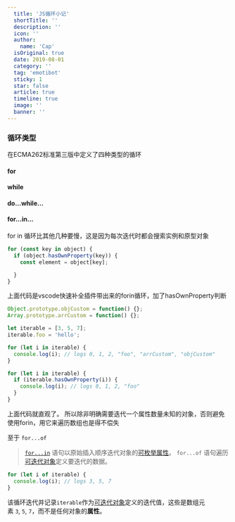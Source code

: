 ```yaml
---
  title: 'JS循环小记'
  shortTitle: ''
  description: ''
  icon: ''
  author:
    name: 'Cap'
  isOriginal: true
  date: 2019-08-01
  category: ''
  tag: 'emotibot'
  sticky: 1
  star: false
  article: true
  timeline: true
  image: ''
  banner: ''
---
```


  ### 循环类型
在ECMA262标准第三版中定义了四种类型的循环
#### for
#### while
#### do...while...
#### for...in...

for in 循环比其他几种要慢，这是因为每次迭代时都会搜索实例和原型对象

```javascript
for (const key in object) {
  if (object.hasOwnProperty(key)) {
    const element = object[key];

  }
}
```
上面代码是vscode快速补全插件带出来的forin循环，加了hasOwnProperty判断

```javascript
Object.prototype.objCustom = function() {}; 
Array.prototype.arrCustom = function() {};

let iterable = [3, 5, 7];
iterable.foo = 'hello';

for (let i in iterable) {
  console.log(i); // logs 0, 1, 2, "foo", "arrCustom", "objCustom"
}

for (let i in iterable) {
  if (iterable.hasOwnProperty(i)) {
    console.log(i); // logs 0, 1, 2, "foo"
  }
}
```
上面代码就直观了。
所以除非明确需要迭代一个属性数量未知的对象，否则避免使用forin，用它来遍历数组也是得不偿失

至于 `for...of` 
> [`for...in`](https://developer.mozilla.org/zh-CN/docs/Web/JavaScript/Reference/Statements/for...in) 语句以原始插入顺序迭代对象的[可枚举属性](https://developer.mozilla.org/zh-CN/docs/Web/JavaScript/Enumerability_and_ownership_of_properties)。
> `for...of` 语句遍历[可迭代对象](https://developer.mozilla.org/zh-CN/docs/Web/JavaScript/Guide/Iterators_and_Generators#Iterables)定义要迭代的数据。
> 

```javascript
for (let i of iterable) {
  console.log(i); // logs 3, 5, 7
}
```

该循环迭代并记录`iterable`作为[可迭代对象](https://developer.mozilla.org/zh-CN/docs/Web/JavaScript/Guide/Iterators_and_Generators#Iterables)定义的迭代值，这些是数组元素 `3`, `5`, `7`，而不是任何对象的**属性**。
